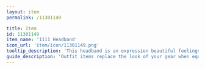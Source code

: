 ```yaml
---
layout: item
permalink: /11301149

title: Item
id: 11301149
item_name: '1111 Headband'
icon_url: 'item/icon/11301149.png'
tooltip_description: 'This headband is an expression beautiful feelings for just one other.'
guide_description: 'Outfit items replace the look of your gear when equipped.'
---
```


